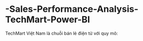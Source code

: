 # -Sales-Performance-Analysis-TechMart-Power-BI
TechMart Việt Nam là chuỗi bán lẻ điện tử với quy mô:
